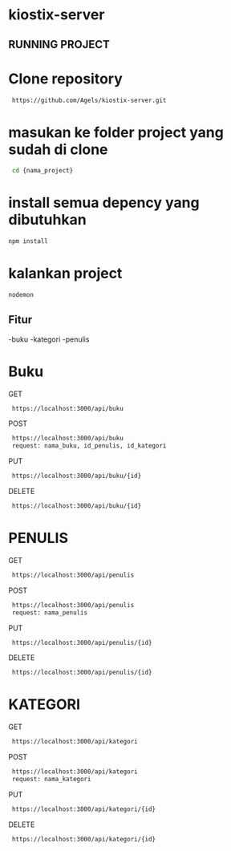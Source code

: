 # kiostix-server
## RUNNING PROJECT

# Clone repository
```bash
 https://github.com/Agels/kiostix-server.git
```
# masukan ke folder project yang sudah di clone
```bash
 cd {nama_project}
```
# install semua depency yang dibutuhkan
```bash
npm install 
```
# kalankan project
```bash
nodemon
```

## Fitur 
-buku
-kategori
-penulis

# Buku
GET
```bash
 https://localhost:3000/api/buku
```
POST
```bash
 https://localhost:3000/api/buku
 request: nama_buku, id_penulis, id_kategori
```

PUT
```bash
 https://localhost:3000/api/buku/{id}
```
DELETE
```bash
 https://localhost:3000/api/buku/{id}
```

# PENULIS
GET
```bash
 https://localhost:3000/api/penulis
```
POST
```bash
 https://localhost:3000/api/penulis
 request: nama_penulis
```
PUT
```bash
 https://localhost:3000/api/penulis/{id}
```
DELETE
```bash
 https://localhost:3000/api/penulis/{id}
```

# KATEGORI
GET
```bash
 https://localhost:3000/api/kategori
```
POST
```bash
 https://localhost:3000/api/kategori
 request: nama_kategori
```
PUT
```bash
 https://localhost:3000/api/kategori/{id}
```
DELETE
```bash
 https://localhost:3000/api/kategori/{id}
```
